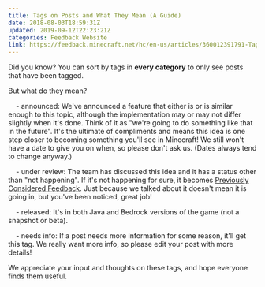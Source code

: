 ```yaml
---
title: Tags on Posts and What They Mean (A Guide)
date: 2018-08-03T18:59:31Z
updated: 2019-09-12T22:23:21Z
categories: Feedback Website
link: https://feedback.minecraft.net/hc/en-us/articles/360012391791-Tags-on-Posts-and-What-They-Mean-A-Guide
---
```


Did you know? You can sort by tags in **every category** to only see posts that have been tagged.

But what do they mean?

    - announced: We've announced a feature that either is or is similar enough to this topic, although the implementation may or may not differ slightly when it's done. Think of it as "we're going to do something like that in the future". It's the ultimate of compliments and means this idea is one step closer to becoming something you'll see in Minecraft! We still won't have a date to give you on when, so please don't ask us. (Dates always tend to change anyway.)

    - under review: The team has discussed this idea and it has a status other than "not happening". If it's not happening for sure, it becomes [Previously Considered Feedback](./Previously-Considered-Suggestions.md). Just because we talked about it doesn't mean it is going in, but you've been noticed, great job!

    - released: It's in both Java and Bedrock versions of the game (not a snapshot or beta).

    - needs info: If a post needs more information for some reason, it'll get this tag. We really want more info, so please edit your post with more details!

We appreciate your input and thoughts on these tags, and hope everyone finds them useful.
